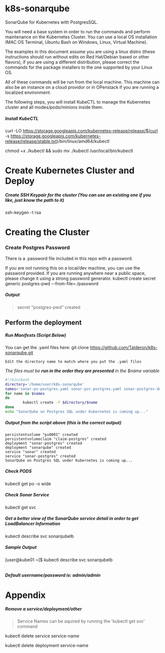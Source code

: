 # k8s-sonarqube
SonarQube for Kubernetes with PostgresSQL.

You will need a base system in order to run the commands and perform maintenance on the Kubernetes Cluster. You can use a local OS installation (MAC OS Terminal, Ubuntu Bash on Windows, Linux, Virtual Machine).

The examples in this document assume you are using a linux distro (these instructions should run without edits on Red Hat/Debian based or other flavors), if you are using a different distribution, please correct the commands for the package installers to the one supported by your Linux OS.

All of these commands will be run from the local machine. This machine can also be an instance on a cloud providor or in OPenstack if you are running a localized environment.

The following steps, you will install KubeCTL to manage the Kubernetes cluster and all modes/pods/minions inside them.

##### Install KubeCTL

curl -LO https://storage.googleapis.com/kubernetes-release/release/$(curl -s https://storage.googleapis.com/kubernetes-release/release/stable.txt)/bin/linux/amd64/kubectl

chmod +x ./kubectl && sudo mv ./kubectl /usr/local/bin/kubectl

# Create Kubernetes Cluster and Deploy

##### Create SSH Keypair for the cluster (You can use an existing one if you like, just know the path to it)
ssh-keygen -t rsa

# Creating the Cluster
### Create Postgres Password
There is a .password file included in this repo with a password.

If you are not running this on a local/dev machine, you can use the password provided. If you are running anywhere near a public space, please change it using a strong password generator.
kubectl create secret generic postgres-pwd --from-file=./password

##### Output
> secret "postgres-pwd" created

## Perform the deployment
##### Run Manifests (Script Below)
You can get the .yaml files here: git clone https://github.com/Talderon/k8s-sonarqube.git
```
Edit the directory name to match where you put the .yaml files
```
_The files must be **run in the order they are presented** in the $name variable_


 ```bash
 #!/bin/bash
 directory='/home/user/k8s-sonarqube'
 names='sonar-pv-postgres.yaml sonar-pvc-postgres.yaml sonar-postgres-deployment.yaml sonarqube-deployment.yaml sonarqube-service.yaml sonar-postgres-service.yaml sonar-postgres-service.yaml'
 for name in $names
 do
         kubectl create -f $directory/$name
 done
 echo "SonarQube on Postgres SQL under Kubernetes is coming up..."
```

##### Output from the script above (this is the correct output)
```
persistentvolume "pv0001" created
persistentvolumeclaim "claim-postgres" created
deployment "sonar-postgres" created
deployment "sonarqube" created
service "sonar" created
service "sonar-postgres" created
SonarQube on Postgres SQL under Kubernetes is coming up...
```

##### Check PODS
kubectl get po -o wide

##### Check Sonar Service
kubectl get svc

##### Get a better view of the SonarQube service detail in order to get LoadBalancer Information
kubectl describe svc sonarqubelb

##### Sample Output
[user@kube01 ~]$ kubectl describe svc sonarqubelb

```

```

##### Default username/password is: admin/admin

# Appendix

##### Remove a service/deployment/other
> Service Names can be aquired by running the 'kubectl get svc' command

kubectl delete service service-name

kubectl delete deployment service-name
